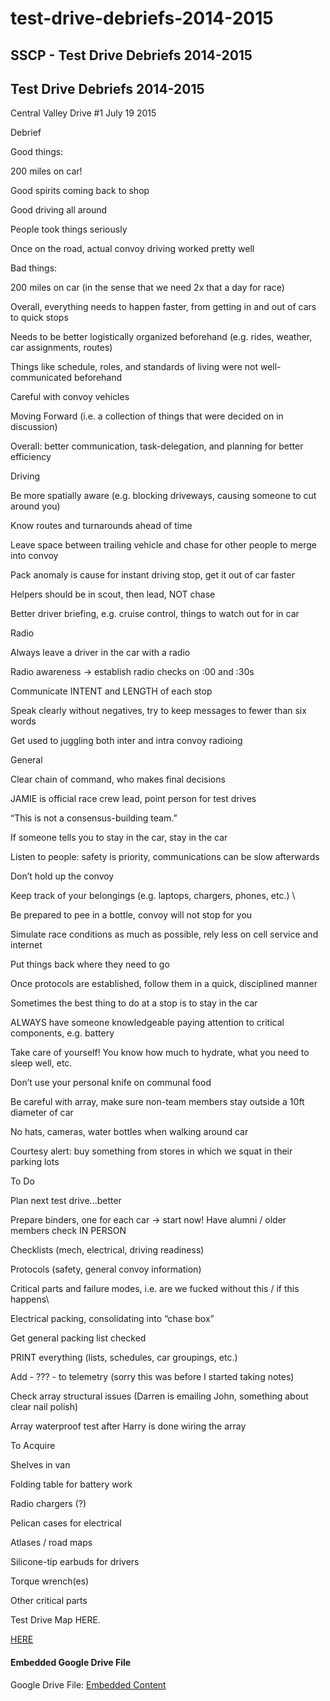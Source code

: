 # test-drive-debriefs-2014-2015

## SSCP - Test Drive Debriefs 2014-2015

## Test Drive Debriefs 2014-2015

Central Valley Drive #1 July 19 2015

Debrief

Good things:

200 miles on car!

Good spirits coming back to shop

Good driving all around

People took things seriously

Once on the road, actual convoy driving worked pretty well

Bad things:

200 miles on car (in the sense that we need 2x that a day for race)

Overall, everything needs to happen faster, from getting in and out of cars to quick stops

Needs to be better logistically organized beforehand (e.g. rides, weather, car assignments, routes)

Things like schedule, roles, and standards of living were not well-communicated beforehand

Careful with convoy vehicles

Moving Forward (i.e. a collection of things that were decided on in discussion)

Overall: better communication, task-delegation, and planning for better efficiency

Driving

Be more spatially aware (e.g. blocking driveways, causing someone to cut around you)

Know routes and turnarounds ahead of time

Leave space between trailing vehicle and chase for other people to merge into convoy

Pack anomaly is cause for instant driving stop, get it out of car faster

Helpers should be in scout, then lead, NOT chase

Better driver briefing, e.g. cruise control, things to watch out for in car

Radio

Always leave a driver in the car with a radio

Radio awareness → establish radio checks on :00 and :30s

Communicate INTENT and LENGTH of each stop

Speak clearly without negatives, try to keep messages to fewer than six words

Get used to juggling both inter and intra convoy radioing

General

Clear chain of command, who makes final decisions

JAMIE is official race crew lead, point person for test drives

“This is not a consensus-building team.” &#x20;

If someone tells you to stay in the car, stay in the car

Listen to people: safety is priority, communications can be slow afterwards

Don’t hold up the convoy

Keep track of your belongings (e.g. laptops, chargers, phones, etc.) \\

Be prepared to pee in a bottle, convoy will not stop for you

Simulate race conditions as much as possible, rely less on cell service and internet

Put things back where they need to go

Once protocols are established, follow them in a quick, disciplined manner

Sometimes the best thing to do at a stop is to stay in the car

ALWAYS have someone knowledgeable paying attention to critical components, e.g. battery

Take care of yourself! You know how much to hydrate, what you need to sleep well, etc.

Don’t use your personal knife on communal food

Be careful with array, make sure non-team members stay outside a 10ft diameter of car

No hats, cameras, water bottles when walking around car

Courtesy alert: buy something from stores in which we squat in their parking lots

To Do

Plan next test drive...better

Prepare binders, one for each car → start now! Have alumni / older members check IN PERSON

Checklists (mech, electrical, driving readiness)

Protocols (safety, general convoy information)

Critical parts and failure modes, i.e. are we fucked without this / if this happens\\

Electrical packing, consolidating into “chase box”&#x20;

Get general packing list checked

PRINT everything (lists, schedules, car groupings, etc.)

Add - ??? - to telemetry (sorry this was before I started taking notes)

Check array structural issues (Darren is emailing John, something about clear nail polish)

Array waterproof test after Harry is done wiring the array

To Acquire

Shelves in van

Folding table for battery work

Radio chargers (?)

Pelican cases for electrical

Atlases / road maps

Silicone-tip earbuds for drivers

Torque wrench(es)

Other critical parts

Test Drive Map HERE.

[HERE](https://www.google.com/maps/d/u/0/viewer?usp=sharing\&mid=z5Zdk61XbJa4.kTBA5wq_0tmc)

#### Embedded Google Drive File

Google Drive File: [Embedded Content](https://drive.google.com/embeddedfolderview?id=1aBF9m0_LWYeTanOxF6JXAcdhWv7apmOi#list)
